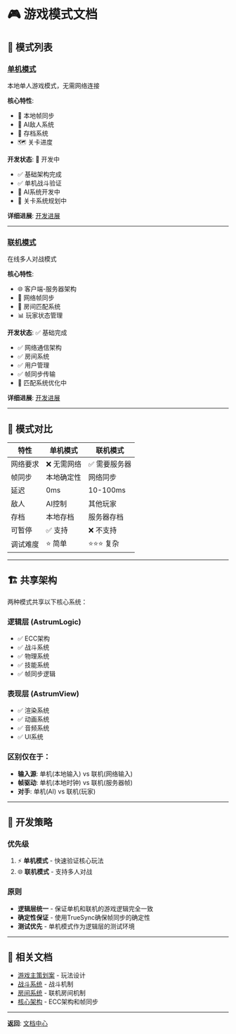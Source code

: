 # 🎮 游戏模式文档

## 📖 模式列表

### [单机模式](Single-Player%20单机模式.md)
本地单人游戏模式，无需网络连接

**核心特性**:
- 🎯 本地帧同步
- 🤖 AI敌人系统
- 💾 存档系统
- 🗺️ 关卡进度

**开发状态**: 🚧 开发中
- ✅ 基础架构完成
- ✅ 单机战斗验证
- 🚧 AI系统开发中
- 📝 关卡系统规划中

**详细进展**: [开发进展](Single-Player%20单机模式/_status%20开发进展/Single-Player-Progress%20单机模式开发进展.md)

---

### [联机模式](Network-Multiplayer%20联机模式.md)
在线多人对战模式

**核心特性**:
- 🌐 客户端-服务器架构
- 🔄 网络帧同步
- 👥 房间匹配系统
- 📊 玩家状态管理

**开发状态**: ✅ 基础完成
- ✅ 网络通信架构
- ✅ 房间系统
- ✅ 用户管理
- ✅ 帧同步传输
- 🚧 匹配系统优化中

**详细进展**: [开发进展](Network-Multiplayer%20联机模式/_status%20开发进展/Network-Multiplayer-Progress%20联机模式开发进展.md)

---

## 🔀 模式对比

| 特性 | 单机模式 | 联机模式 |
|------|----------|----------|
| 网络要求 | ❌ 无需网络 | ✅ 需要服务器 |
| 帧同步 | 本地确定性 | 网络同步 |
| 延迟 | 0ms | 10-100ms |
| 敌人 | AI控制 | 其他玩家 |
| 存档 | 本地存档 | 服务器存档 |
| 可暂停 | ✅ 支持 | ❌ 不支持 |
| 调试难度 | ⭐ 简单 | ⭐⭐⭐ 复杂 |

---

## 🏗️ 共享架构

两种模式共享以下核心系统：

### 逻辑层 (AstrumLogic)
- ✅ ECC架构
- ✅ 战斗系统
- ✅ 物理系统
- ✅ 技能系统
- ✅ 帧同步逻辑

### 表现层 (AstrumView)
- ✅ 渲染系统
- ✅ 动画系统
- ✅ 音频系统
- ✅ UI系统

### 区别仅在于：
- **输入源**: 单机(本地输入) vs 联机(网络输入)
- **帧驱动**: 单机(本地时钟) vs 联机(服务器帧)
- **对手**: 单机(AI) vs 联机(玩家)

---

## 🎯 开发策略

### 优先级
1. ⚡ **单机模式** - 快速验证核心玩法
2. 🌐 **联机模式** - 支持多人对战

### 原则
- **逻辑层统一** - 保证单机和联机的游戏逻辑完全一致
- **确定性保证** - 使用TrueSync确保帧同步的确定性
- **测试优先** - 单机模式作为逻辑层的测试环境

---

## 🔗 相关文档

- [游戏主策划案](../01-GameDesign%20游戏设计/Game-Design%20游戏主策划案.md) - 玩法设计
- [战斗系统](../02-CombatSystem%20战斗系统/) - 战斗机制
- [房间系统](../01-GameDesign%20游戏设计/Room-System%20房间系统.md) - 联机房间机制
- [核心架构](../05-CoreArchitecture%20核心架构/) - ECC架构和帧同步

---

**返回**: [文档中心](../README.md)



